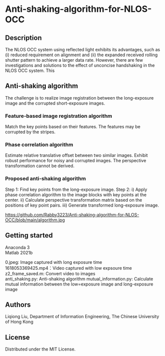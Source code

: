 # Anti-shaking-algorithm-for-NLOS-OCC
## Description
The NLOS OCC system using reflected light exhibits its advantages, such as (i) reduced requirement on alignment and (ii) the expanded received rolling shutter pattern to achieve a larger data rate. However, there are few investigations and solutions to the effect of unconcise handshaking in the NLOS OCC system. This 

## Anti-shaking algorithm

The challenge is to realize image registration between the long-exposure image and the corrupted short-exposure images.  
### Feature-based image registration algorithm
Match the key points based on their features.
The features may be corrupted by the stripes.
### Phase correlation algorithm
Estimate relative translative offset between two similar images.
Exhibit robust performance for noisy and corrupted images.
The perspective transformation cannot be derived. 
### Proposed anti-shaking algorithm
Step 1: Find key points from the long-exposure image.
Step 2: i) Apply phase correlation algorithm to the image blocks with key points at the center. ii) Calculate perspective transformation matrix based on the positions of key point pairs. iii) Generate transformed long-exposure image.

https://github.com/Rabby3223/Anti-shaking-algorithm-for-NLOS-OCC/blob/main/algorithm.jpg

## Getting started

Anaconda 3  
Matlab 2021b  
  
0.jpeg: Image captured with long exposure time  
1618053369425.mp4：Video captured with low expsoure time  
z2_frame_saved.m: Convert video to images  
anti_shaking.py: Anti-shaking algorithm
mutual_information.py: Calculate mutual information between the low=exposure image and long-exposure image  


## Authors

Liqiong Liu, Department of Information Engineering, The Chinese University of Hong Kong

## License

Distributed under the MIT License.

